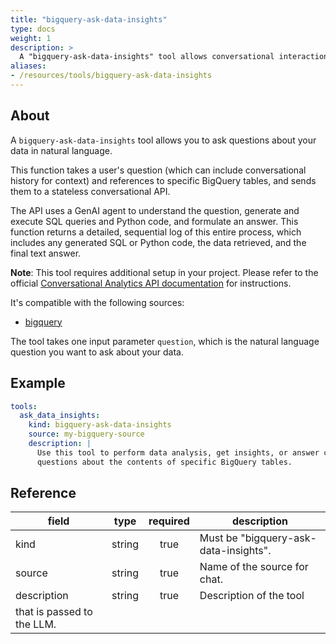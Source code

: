 ```yaml
---
title: "bigquery-ask-data-insights"
type: docs
weight: 1
description: > 
  A "bigquery-ask-data-insights" tool allows conversational interaction with a BigQuery source.
aliases:
- /resources/tools/bigquery-ask-data-insights
---
```


## About

A `bigquery-ask-data-insights` tool allows you to ask questions about your data in natural language. 

This function takes a user's  question (which can include conversational history for context) 
and references to specific BigQuery tables, and sends them to a stateless conversational API.

The API uses a GenAI agent to understand the question, generate and execute SQL queries 
and Python code, and formulate an answer. This function returns a detailed, sequential 
log of this entire process, which includes any generated SQL or Python code, the data 
retrieved, and the final text answer.

**Note**: This tool requires additional setup in your project. Please refer to the 
official [Conversational Analytics API documentation](https://cloud.google.com/gemini/docs/conversational-analytics-api/overview)
for instructions.

It's compatible with the following sources:

- [bigquery](../sources/bigquery.md)


The tool takes one input parameter `question`, which is the natural language question 
you want to ask about your data.

## Example

```yaml
tools:
  ask_data_insights:
    kind: bigquery-ask-data-insights
    source: my-bigquery-source
    description: |
      Use this tool to perform data analysis, get insights, or answer complex 
      questions about the contents of specific BigQuery tables.
```

## Reference
| **field**   |                  **type**                  | **required** | **description**                                                                                  |
|-------------|:------------------------------------------:|:------------:|--------------------------------------------------------------------------------------------------|
| kind        |                   string                   |     true     | Must be "bigquery-ask-data-insights".                                                            |
| source      |                   string                   |     true     | Name of the source for chat.                                                    |
| description |                   string                   |     true     | Description of the tool 
that is passed to the LLM.                                               |
